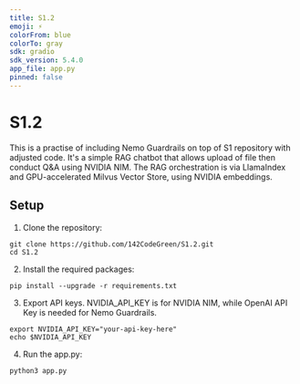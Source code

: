 ```yaml
---
title: S1.2
emoji: ⚡
colorFrom: blue
colorTo: gray
sdk: gradio
sdk_version: 5.4.0
app_file: app.py
pinned: false
---
```


# S1.2

This is a practise of including Nemo Guardrails on top of S1 repository with adjusted code. It's a simple RAG chatbot that allows upload of file then conduct Q&A using NVIDIA NIM.  The RAG orchestration is via LlamaIndex and GPU-accelerated Milvus Vector Store, using NVIDIA embeddings. 

## Setup

1. Clone the repository:
```
git clone https://github.com/142CodeGreen/S1.2.git
cd S1.2
```

2. Install the required packages:
```
pip install --upgrade -r requirements.txt
```

3. Export API keys. NVIDIA_API_KEY is for NVIDIA NIM, while OpenAI API Key is needed for Nemo Guardrails. 
```
export NVIDIA_API_KEY="your-api-key-here"
echo $NVIDIA_API_KEY

```

4. Run the app.py:
```
python3 app.py
```
